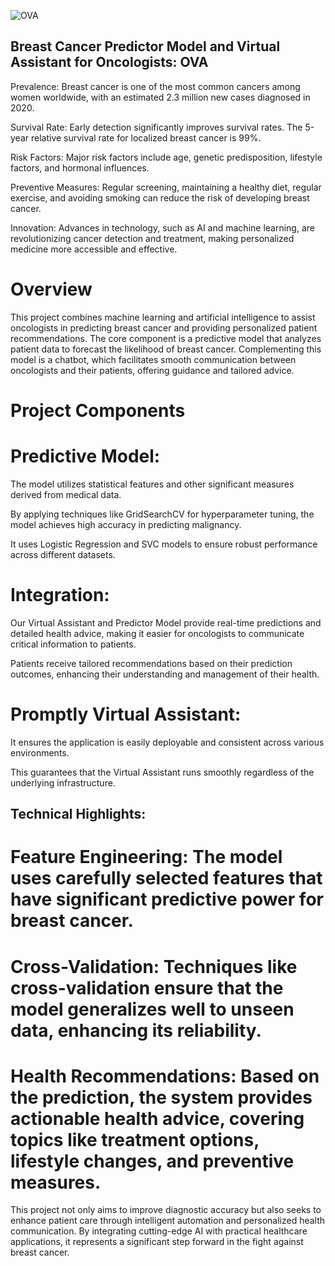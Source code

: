 
![OVA](https://github.com/user-attachments/assets/fa50cc72-3867-438b-9844-718ec5900789)

## Breast Cancer Predictor Model and Virtual Assistant for Oncologists: OVA
Prevalence: Breast cancer is one of the most common cancers among women worldwide, with an estimated 2.3 million new cases diagnosed in 2020.

Survival Rate: Early detection significantly improves survival rates. The 5-year relative survival rate for localized breast cancer is 99%.

Risk Factors: Major risk factors include age, genetic predisposition, lifestyle factors, and hormonal influences.

Preventive Measures: Regular screening, maintaining a healthy diet, regular exercise, and avoiding smoking can reduce the risk of developing breast cancer.

Innovation: Advances in technology, such as AI and machine learning, are revolutionizing cancer detection and treatment, making personalized medicine more accessible and effective.

# Overview
This project combines machine learning and artificial intelligence to assist oncologists in predicting breast cancer and providing personalized patient recommendations. The core component is a predictive model that analyzes patient data to forecast the likelihood of breast cancer. Complementing this model is a chatbot, which facilitates smooth communication between oncologists and their patients, offering guidance and tailored advice.


# Project Components

# Predictive Model:

The model utilizes statistical features and other significant measures derived from medical data.

By applying techniques like GridSearchCV for hyperparameter tuning, the model achieves high accuracy in predicting malignancy.

It uses Logistic Regression and SVC models to ensure robust performance across different datasets.

# Integration:

Our Virtual Assistant and Predictor Model provide real-time predictions and detailed health advice, making it easier for oncologists to communicate critical information to patients.

Patients receive tailored recommendations based on their prediction outcomes, enhancing their understanding and management of their health.

# Promptly Virtual Assistant:

It ensures the application is easily deployable and consistent across various environments.

This guarantees that the Virtual Assistant runs smoothly regardless of the underlying infrastructure.

## Technical Highlights:

# Feature Engineering: The model uses carefully selected features that have significant predictive power for breast cancer.

# Cross-Validation: Techniques like cross-validation ensure that the model generalizes well to unseen data, enhancing its reliability.

# Health Recommendations: Based on the prediction, the system provides actionable health advice, covering topics like treatment options, lifestyle changes, and preventive measures.

This project not only aims to improve diagnostic accuracy but also seeks to enhance patient care through intelligent automation and personalized health communication. By integrating cutting-edge AI with practical healthcare applications, it represents a significant step forward in the fight against breast cancer.
